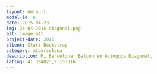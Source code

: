 ```yaml
---
layout: default
modal-id: 6
date: 2015-04-23
img: 23-04-2015-diagonal.png
alt: image-alt
project-date: 2015
client: Start Bootstrap
category: mibarcelona
description: Mi Barcelona. Balcon en Avinguda Diagonal.
latlng: 41.394825,2.153316
---
```

